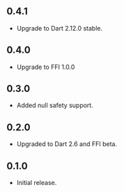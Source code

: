 ## 0.4.1

- Upgrade to Dart 2.12.0 stable.

## 0.4.0

- Upgrade to FFI 1.0.0

## 0.3.0

- Added null safety support.

## 0.2.0

- Upgraded to Dart 2.6 and FFI beta.

## 0.1.0

- Initial release.
